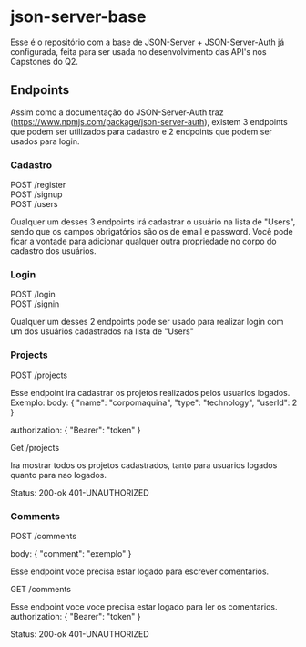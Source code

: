 # json-server-base

Esse é o repositório com a base de JSON-Server + JSON-Server-Auth já configurada, feita para ser usada no desenvolvimento das API's nos Capstones do Q2.

## Endpoints

Assim como a documentação do JSON-Server-Auth traz (https://www.npmjs.com/package/json-server-auth), existem 3 endpoints que podem ser utilizados para cadastro e 2 endpoints que podem ser usados para login.

### Cadastro

POST /register <br/>
POST /signup <br/>
POST /users

Qualquer um desses 3 endpoints irá cadastrar o usuário na lista de "Users", sendo que os campos obrigatórios são os de email e password.
Você pode ficar a vontade para adicionar qualquer outra propriedade no corpo do cadastro dos usuários.


### Login

POST /login <br/>
POST /signin

Qualquer um desses 2 endpoints pode ser usado para realizar login com um dos usuários cadastrados na lista de "Users"


### Projects

POST /projects

Esse endpoint ira cadastrar os projetos realizados pelos usuarios logados.
Exemplo:
body: {
      "name": "corpomaquina",
      "type": "technology",
      "userId": 2
    }

authorization: {
    "Bearer": "token"
}

Get /projects

Ira mostrar todos os projetos cadastrados, tanto para usuarios logados quanto para nao logados. 

Status: 200-ok
        401-UNAUTHORIZED

### Comments

POST /comments 

body: {
    "comment": "exemplo"
}

Esse endpoint voce precisa estar logado para escrever comentarios.

GET /comments

Esse endpoint voce voce precisa estar logado para ler os comentarios.
authorization: {
    "Bearer": "token"
}

Status: 200-ok
        401-UNAUTHORIZED